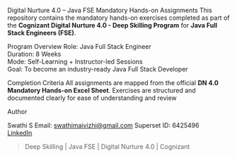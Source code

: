Digital Nurture 4.0 – Java FSE Mandatory Hands-on Assignments
  This repository contains the mandatory hands-on exercises completed as part of the **Cognizant Digital Nurture 4.0 - Deep Skilling Program** for **Java Full Stack Engineers (FSE)**.

Program Overview
  Role: Java Full Stack Engineer  
  Duration: 8 Weeks  
  Mode: Self-Learning + Instructor-led Sessions  
  Goal: To become an industry-ready Java Full Stack Developer  

Completion Criteria
  All assignments are mapped from the official **DN 4.0 Mandatory Hands-on Excel Sheet**. Exercises are structured and documented clearly for ease of understanding and review  

Author

Swathi S
Email: swathimaivizhi@gmail.com
Superset ID: 6425496  
[LinkedIn](www.linkedin.com/in/swathi-cse)  

> Deep Skilling | Java FSE | Digital Nurture 4.0 | Cognizant
